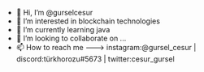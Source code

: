 - 👋 Hi, I’m @gurselcesur
- 👀 I’m interested in blockchain technologies
- 🌱 I’m currently learning java
- 💞️ I’m looking to collaborate on ...
- 📫 How to reach me ---> instagram:@gursel_cesur | discord:türkhorozu#5673 | twitter:cesur_gursel 

<!---
gurselcesur/gurselcesur is a ✨ special ✨ repository because its `README.md` (this file) appears on your GitHub profile.
You can click the Preview link to take a look at your changes.
--->
